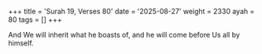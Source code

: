 +++
title = 'Surah 19, Verses 80'
date = '2025-08-27'
weight = 2330
ayah = 80
tags = []
+++

And We will inherit what he boasts of, and he will come before Us all by himself.